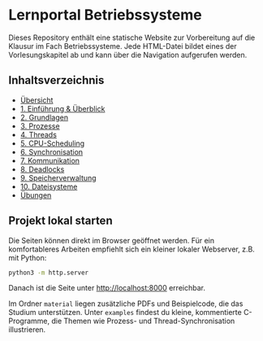 # Lernportal Betriebssysteme

Dieses Repository enthält eine statische Website zur Vorbereitung auf die Klausur im Fach Betriebssysteme. Jede HTML-Datei bildet eines der Vorlesungskapitel ab und kann über die Navigation aufgerufen werden.

## Inhaltsverzeichnis

- [Übersicht](index.html)
- [1. Einführung & Überblick](01_einfuehrung.html)
- [2. Grundlagen](02_grundlagen.html)
- [3. Prozesse](03_prozesse.html)
- [4. Threads](04_threads.html)
- [5. CPU-Scheduling](05_scheduling.html)
- [6. Synchronisation](06_synchronisation.html)
- [7. Kommunikation](07_kommunikation.html)
- [8. Deadlocks](08_deadlocks.html)
- [9. Speicherverwaltung](09_speicherverwaltung.html)
- [10. Dateisysteme](10_dateisysteme.html)
- [Übungen](uebungen.html)

## Projekt lokal starten

Die Seiten können direkt im Browser geöffnet werden. Für ein komfortableres Arbeiten empfiehlt sich ein kleiner lokaler Webserver, z.B. mit Python:

```bash
python3 -m http.server
```

Danach ist die Seite unter <http://localhost:8000> erreichbar.

Im Ordner `material` liegen zusätzliche PDFs und Beispielcode, die das Studium unterstützen. Unter `examples` findest du kleine, kommentierte C-Programme, die Themen wie Prozess- und Thread-Synchronisation illustrieren.
